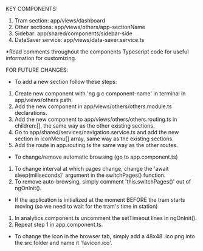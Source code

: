 KEY COMPONENTS:
1. Tram section: app/views/dashboard
2. Other sections: app/views/others/app-sectionName
3. Sidebar: app/shared/components/sidebar-side
4. DataSaver service: app/views/data-saver.service.ts

*Read comments throughout the components Typescript code for useful information for customizing.

FOR FUTURE CHANGES:

  - To add a new section follow these steps:
  1. Create new component with 'ng g c component-name' in terminal in app/views/others path.
  2. Add the new component in app/views/others/others.module.ts declarations.
  3. Add the new component to app/views/others/others.routing.ts in children:[], the same way as the other existing sections.
  4. Go to app/shared/services/navigation.service.ts and add the new section in iconMenu[] array, same way as the existing sections.
  5. Add the route in app.routing.ts the same way as the other routes.

  - To change/remove automatic browsing (go to app.component.ts)
  1. To change interval at which pages change, change the 'await sleep(miliseconds)' argument in the switchPages() function.
  2. To remove auto-browsing, simply comment 'this.switchPages()' out of ngOnInit().

  - If the application is initialized at the moment BEFORE the tram starts moving (so we need to wait for the tram's time in station)
  1. In analytics.component.ts uncomment the setTimeout lines in ngOnInit().
  2. Repeat step 1 in app.component.ts.

  - To change the icon in the browser tab, simply add a 48x48 .ico png into the src folder and name it 'favicon.ico'.
